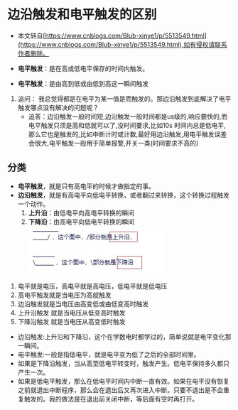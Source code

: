 # 边沿触发和电平触发的区别

* 本文转自[https://www.cnblogs.com/Blub-xinye1/p/5513549.html](https://www.cnblogs.com/Blub-xinye1/p/5513549.html),如有侵权请联系作者删除。

* **电平触发**：是在高或低电平保存的时间内触发。
* **电平触发**：是由高到低或由低到高这一瞬间触发

1. 追问： 我总觉得都是在电平为某一值是而触发的。那边沿触发到底解决了电平触发哪点没有解决的问题呢？  
    * 追答：边沿触发一般时间短,边沿触发一般时间都是us级的,响应要快的,而电平触发只须是高和低就可以了,没时间要求,比如10s 时间内总是低电平,那么它也是触发的,比如中断计时或计数,最好用边沿触发,用电平触发误差会很大,电平触发一般用于简单报警,开关一类(时间要求不高的)

## 分类

* **电平触发**，就是只有高电平的时候才做指定的事。
* **边沿触发**，就是有高电平向低电平转换，或者翻过来转换，这个转换过程触发一个动作。  
    1. **上升沿**：由低电平向高电平转换的瞬间
    2. **下降沿**：由高电平向低电平转换的瞬间  
    ![bydp_001.jpg](https://raw.githubusercontent.com/1263351411/xdd.github.io/master/img/python/bydp_001.jpg)  

1. 电平就是电压，高电平就是高电压，低电平就是低电压  
2. 高电平触发就是当电压为高就触发  
3. 边沿触发就是当电压由高变低或由低变高时触发  
4. 上升沿触发 就是当电压从低变高时触发  
5. 下降沿触发 就是当电压从高变低时触发  

* 边沿触发:上升沿和下降沿，这个在学数电时都学过的，简单说就是电平变化那一瞬间。  
* 电平触发:一般是指低电平，就是电平变为低了之后的全部时间里。  
* 如果是下降沿触发，当从高至低电平转变时，触发产生。低电平保持多久都只产生一次。  
* 如果是低电平触发，那么在低电平时间内中断一直有效。如果在电平没有恢复之前就退出中断程序，那么会在退出后又再次进入中断。只要不退出是不会重复触发的。我的做法是在退出前关闭中断，等后面有空时再打开。














